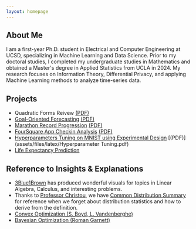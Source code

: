 ```yaml
---
layout: homepage
---
```


## About Me

I am a first-year Ph.D. student in Electrical and Computer Engineering at UCSD, specializing in Machine Learning and Data Science. Prior to my doctoral studies, I completed my undergraduate studies in Mathematics and obtained a Master's degree in Applied Statistics from UCLA in 2024. My research focuses on Information Theory, Differential Privacy, and applying Machine Learning methods to analyze time-series data.


## Projects
- Quadratic Forms Reivew [(PDF)](assets/files/latex/Quadratic_Forms.pdf)
- [Goal-Oriented Forecasting](https://github.com/timc1325/Five_Major_Leagues_Prediction) [(PDF)](assets/files/latex/MAS_Thesis.pdf)
- [Marathon Record Progression](https://github.com/timc1325/Marathon-Record-Progression) [(PDF)](assets/files/latex/Marathon.pdf)
- [FourSquare App Checkin Analysis](https://github.com/timc1325/AppCheckin) [(PDF)](assets/files/latex/AppCheckin.pdf)
- [Hyperparameters Tuning on MNIST using Experimental Design](https://github.com/timc1325/Experimental-Design_MNIST-Hyperparameter-Tuning) [(PDF)](assets/files/latex/Hyperparameter Tuning.pdf)
- [Life Expectancy Prediction](https://github.com/timc1325/Life_Expectancy) 


## Reference to Insights & Explanations
-   [3Blue1Brown](https://www.youtube.com/@3blue1brown/playlists) has produced wonderful visuals for topics in Linear Algebra, Calculus, and interesting problems.  
-   Thanks to [Professor Christou](http://www.stat.ucla.edu/~nchristo/), we have [Common Distribution Summary](http://www.stat.ucla.edu/~nchristo/statistics100B/stat100b_dist_summary.pdf) for reference when we forget about distribution statistics and how to derive from the definition. 
-   [Convex Optimization (S. Boyd, L. Vandenberghe)](https://web.stanford.edu/~boyd/cvxbook/bv_cvxbook.pdf)
-   [Bayesian Optimization (Roman Garnett)](https://github.com/bayesoptbook/bayesoptbook.github.io/blob/master/book/bayesoptbook.pdf)

